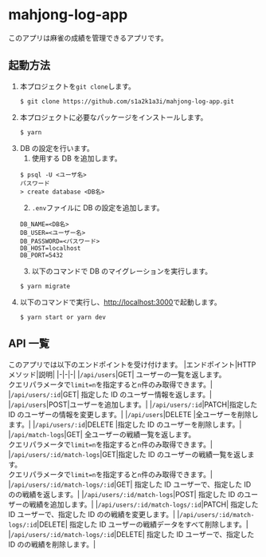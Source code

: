 # mahjong-log-app

このアプリは麻雀の成績を管理できるアプリです。

## 起動方法

1. 本プロジェクトを`git clone`します。
   ```
   $ git clone https://github.com/s1a2k1a3i/mahjong-log-app.git
   ```
2. 本プロジェクトに必要なパッケージをインストールします。
   ```
   $ yarn
   ```
3. DB の設定を行います。
   1. 使用する DB を追加します。
   ```
   $ psql -U <ユーザ名>
   パスワード
   > create database <DB名>
   ```
   2. `.env`ファイルに DB の設定を追加します。
   ```
   DB_NAME=<DB名>
   DB_USER=<ユーザー名>
   DB_PASSWORD=<パスワード>
   DB_HOST=localhost
   DB_PORT=5432
   ```
   3. 以下のコマンドで DB のマイグレーションを実行します。
   ```
   $ yarn migrate
   ```
4. 以下のコマンドで実行し、[http://localhost:3000](http://localhost:3000)で起動します。
   ```
   $ yarn start or yarn dev
   ```

## API 一覧

このアプリでは以下のエンドポイントを受け付けます。
|エンドポイント|HTTP メソッド|説明|
|-|-|-|
|`/api/users`|GET| ユーザーの一覧を返します。<br> クエリパラメータで`limit=n`を指定すると`n`件のみ取得できます。|
|`/api/users/:id`|GET| 指定した ID のユーザー情報を返します。|
|`/api/users`|POST|ユーザーを追加します。|
|`/api/users/:id`|PATCH|指定した ID のユーザーの情報を変更します。|
|`/api/users`|DELETE |全ユーザーを削除します。|
|`/api/users/:id`|DELETE |指定した ID のユーザーを削除します。|
|`/api/match-logs`|GET| 全ユーザーの戦績一覧を返します。<br> クエリパラメータで`limit=n`を指定すると`n`件のみ取得できます。|
|`/api/users/:id/match-logs`|GET|指定した ID のユーザーの戦績一覧を返します。<br> クエリパラメータで`limit=n`を指定すると`n`件のみ取得できます。|
|`/api/users/:id/match-logs/:id`|GET| 指定した ID ユーザーで、指定した ID のの戦績を返します。|
|`/api/users/:id/match-logs`|POST| 指定した ID のユーザーの戦績を追加します。|
|`/api/users/:id/match-logs/:id`|PATCH| 指定した ID ユーザーで、指定した ID のの戦績を変更します。|
|`/api/users/:id/match-logs/:id`|DELETE| 指定した ID ユーザーの戦績データをすべて削除します。|
|`/api/users/:id/match-logs/:id`|DELETE| 指定した ID ユーザーで、指定した ID のの戦績を削除します。|
